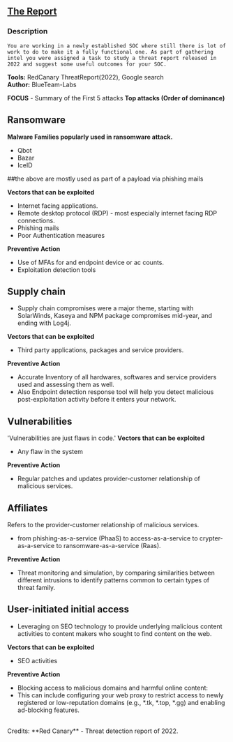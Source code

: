 
## [The Report](https://blueteamlabs.online/home/challenge/the-report-a6dd340dba)
### Description

`You are working in a newly established SOC where still there is lot of work to do to make it a fully functional one. As part of gathering intel you were assigned a task to study a threat report released in 2022 and suggest some useful outcomes for your SOC.`

**Tools:** RedCanary ThreatReport(2022), Google search  
**Author:** BlueTeam-Labs     


**FOCUS** - Summary of the First 5 attacks
**Top attacks (Order of dominance)**

##  Ransomware
**Malware Families popularly used in ransomware attack.**
 - Qbot
 - Bazar
 - IceID
 
##the above are mostly used as part of a payload via phishing mails

**Vectors that can be exploited**
- Internet facing applications.
- Remote desktop protocol (RDP) - most especially internet facing RDP connections.
- Phishing mails
- Poor Authentication measures

**Preventive Action**
- Use of MFAs for and endpoint device or ac counts.
- Exploitation detection tools

## Supply chain
- Supply chain compromises were a major theme, starting with SolarWinds, Kaseya and NPM package compromises mid-year, and ending with Log4j.

**Vectors that can be exploited**
- Third party applications, packages and service providers.

**Preventive Action**
- Accurate Inventory of all hardwares, softwares and service providers used and assessing them as well.
- Also Endpoint detection response tool will help you detect malicious post-exploitation activity before it enters your network.

## Vulnerabilities
 'Vulnerabilities are just flaws in code.'
**Vectors that can be exploited**
- Any flaw in the system

**Preventive Action**
- Regular patches and updates provider-customer relationship of malicious services.

##  Affiliates
Refers to the provider-customer relationship of malicious services.
 - from phishing-as-a-service (PhaaS) to access-as-a-service to crypter-as-a-service to
ransomware-as-a-service (Raas).

**Preventive Action**
- Threat monitoring and simulation, by comparing similarities between different intrusions to identify patterns common to certain types of threat family.

##  User-initiated initial access
 - Leveraging on SEO technology to provide underlying malicious content activities to content makers who sought to find content on the web.

**Vectors that can be exploited**
- SEO activities

**Preventive Action**
- Blocking access to malicious domains and harmful online content:  
- This can include configuring your web proxy to restrict access to newly registered or low-reputation domains (e.g., *.tk, *.top, *.gg) and enabling ad-blocking features.


<br/> 
Credits:
**Red Canary** 
 - Threat detection report of 2022.



